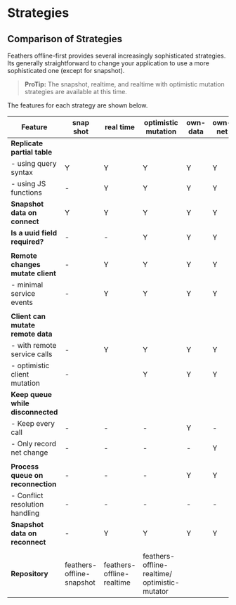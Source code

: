 # Strategies

## Comparison of Strategies

Feathers offline-first provides several increasingly sophisticated strategies.
Its generally straightforward to change your application to use a more sophisticated one (except for snapshot).

> **ProTip:** The snapshot, realtime, and realtime with optimistic mutation strategies are available at this time.

The features for each strategy are shown below.


| Feature                           | snap shot | real time | optimistic mutation | own-data | own-net | sync-data | sync-net | time-travel |
|-----------------------------------|-----------|-----------|---------------------|----------|---------|-----------|----------|-------------|
| **Replicate partial table**       |           |           |                     |          |         |           |          |             |
| - using query syntax              | Y         | Y         | Y                   | Y        | Y       | Y         | Y        |             |
| - using JS functions              | -         | Y         | Y                   | Y        | Y       | Y         | Y        |             |
| **Snapshot data on connect**      | Y         | Y         | Y                   | Y        | Y       | Y         | Y        |             |
| **Is a uuid field required?**     | -         | -         | Y                   | Y        | Y       | Y         | Y        |             |
|                                   |           |           |                     |          |         |           |          |             |
| **Remote changes mutate client**  | -         | Y         | Y                   | Y        | Y       | Y         | Y        |             |
| - minimal service events          | -         | Y         | Y                   | Y        | Y       | Y         | Y        |             |
|                                   |           |           |                     |          |         |           |          |             |
| **Client can mutate remote data** |           |           |                     |          |         |           |          |             |
| - with remote service calls       | -         | Y         | Y                   | Y        | Y       | Y         | Y        |             |
| - optimistic client mutation      | -         |           | Y                   | Y        | Y       | Y         | Y        |             |
| **Keep queue while disconnected** |           |           |                     |          |         |           |          |             |
| - Keep every call                 | -         | -         | -                   | Y        | -       | Y         | -        |             |
| - Only record net change          | -         | -         | -                   | -        | Y       | -         | Y        |             |
|                                   |           |           |                     |          |         |           |          |             |
| **Process queue on reconnection** | -         | -         | -                   | Y        | Y       | Y         | Y        |             |
| - Conflict resolution handling    | -         | -         | -                   | -        | -       | Y         | Y        |             |
| **Snapshot data on reconnect**    | -         | Y         | Y                   | Y        | Y       | Y         | Y        |             |
|                                   |           |           |                     |          |         |           |          |             |
| **Repository**                    | feathers-offline-snapshot | feathers-offline-realtime | feathers-offline-realtime/ optimistic-mutator |          |         |           |          |             |

